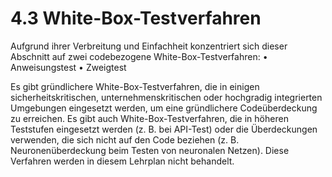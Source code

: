 # 4.3 White-Box-Testverfahren

Aufgrund ihrer Verbreitung und Einfachheit konzentriert sich dieser Abschnitt auf zwei
codebezogene White-Box-Testverfahren:
• Anweisungstest
• Zweigtest 

Es gibt gründlichere White-Box-Testverfahren, die in einigen sicherheitskritischen,
unternehmenskritischen oder hochgradig integrierten Umgebungen eingesetzt werden, um
eine gründlichere Codeüberdeckung zu erreichen. Es gibt auch White-Box-Testverfahren, die
in höheren Teststufen eingesetzt werden (z. B. bei API-Test) oder die Überdeckungen
verwenden, die sich nicht auf den Code beziehen (z. B. Neuronenüberdeckung beim Testen
von neuronalen Netzen). Diese Verfahren werden in diesem Lehrplan nicht behandelt.